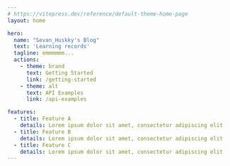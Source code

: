 ```yaml
---
# https://vitepress.dev/reference/default-theme-home-page
layout: home

hero:
  name: "Sevan_Huskky's Blog"
  text: 'Learning records'
  tagline: emmmmmm...
  actions:
    - theme: brand
      text: Getting Started
      link: /getting-started
    - theme: alt
      text: API Examples
      link: /api-examples

features:
  - title: Feature A
    details: Lorem ipsum dolor sit amet, consectetur adipiscing elit
  - title: Feature B
    details: Lorem ipsum dolor sit amet, consectetur adipiscing elit
  - title: Feature C
    details: Lorem ipsum dolor sit amet, consectetur adipiscing elit
---
```

